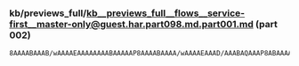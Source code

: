 ### kb/previews_full/kb__previews_full__flows__service-first__master-only@guest.har.part098.md.part001.md (part 002)

```md
8AAAABAAAB/wAAAAEAAAAAAAABAAAAAP8AAAABAAAA/wAAAAEAAAD/AAABAQAAAP8ABAAAAAAAAAAAAAAAAAAAAAAAAAAA
```

```
